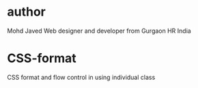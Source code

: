 author
==========
Mohd Javed Web designer and developer from Gurgaon HR India

CSS-format
==========

CSS format and flow control in using individual class
